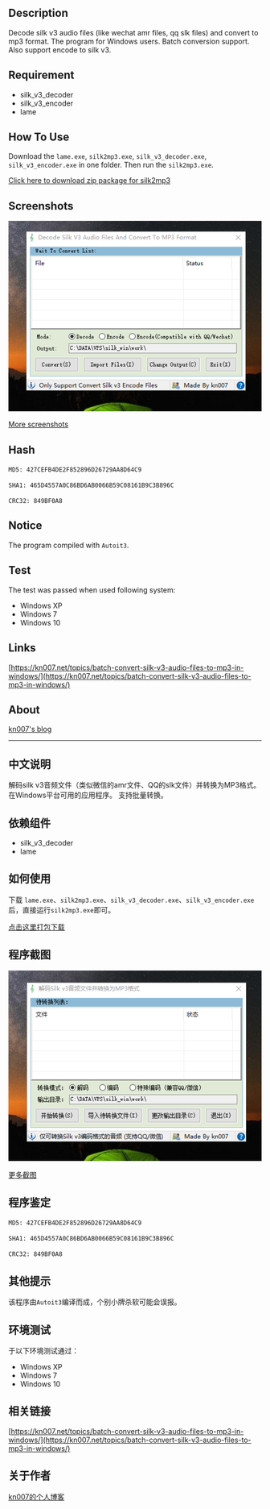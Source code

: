 ## Description
Decode silk v3 audio files (like wechat amr files, qq slk files) and convert to mp3 format.
The program for Windows users.
Batch conversion support.
Also support encode to silk v3.

## Requirement

* silk_v3_decoder
* silk_v3_encoder
* lame

## How To Use

Download the `lame.exe`, `silk2mp3.exe`, `silk_v3_decoder.exe`, `silk_v3_encoder.exe` in one folder. Then run the `silk2mp3.exe`.

[Click here to download zip package for silk2mp3](https://dl.kn007.net/directlink/silk2mp3-1.0.0.3.zip "silk2mp3-1.0.0.3.zip")

## Screenshots

![screenshot](/windows/screenshots/20160601170959.png?raw=true "Screenshot")

[More screenshots](/windows/screenshots/)

## Hash

`MD5: 427CEFB4DE2F852896D26729AA8D64C9`

`SHA1: 465D4557A0C86BD6AB0066B59C08161B9C3B896C`

`CRC32: 849BF0A8`

## Notice

The program compiled with `Autoit3`.

## Test

The test was passed when used following system:
* Windows XP
* Windows 7
* Windows 10

## Links

[https://kn007.net/topics/batch-convert-silk-v3-audio-files-to-mp3-in-windows/](https://kn007.net/topics/batch-convert-silk-v3-audio-files-to-mp3-in-windows/)

## About

[kn007's blog](https://kn007.net) 

***

## 中文说明
解码silk v3音频文件（类似微信的amr文件、QQ的slk文件）并转换为MP3格式。
在Windows平台可用的应用程序。
支持批量转换。

## 依赖组件

* silk_v3_decoder
* lame

## 如何使用

下载 `lame.exe`、`silk2mp3.exe`、`silk_v3_decoder.exe`、`silk_v3_encoder.exe`后，直接运行`silk2mp3.exe`即可。

[点击这里打包下载](https://dl.kn007.net/directlink/silk2mp3-1.0.0.3.zip "silk2mp3-1.0.0.3.zip")

## 程序截图

![screenshot](/windows/screenshots/20160601170900.png?raw=true "Screenshot")

[更多截图](/windows/screenshots/)

## 程序鉴定

`MD5: 427CEFB4DE2F852896D26729AA8D64C9`

`SHA1: 465D4557A0C86BD6AB0066B59C08161B9C3B896C`

`CRC32: 849BF0A8`

## 其他提示

该程序由`Autoit3`编译而成，个别小牌杀软可能会误报。

## 环境测试

于以下环境测试通过：
* Windows XP
* Windows 7
* Windows 10

## 相关链接

[https://kn007.net/topics/batch-convert-silk-v3-audio-files-to-mp3-in-windows/](https://kn007.net/topics/batch-convert-silk-v3-audio-files-to-mp3-in-windows/)

## 关于作者

[kn007的个人博客](https://kn007.net) 
